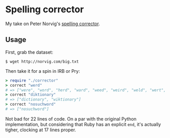 Spelling corrector
==================

My take on Peter Norvig's
[spelling corrector](http://norvig.com/spell-correct.html).

## Usage

First, grab the dataset:

```
$ wget http://norvig.com/big.txt
```

Then take it for a spin in IRB or Pry:

```ruby
> require "./corrector"
> correct "werd"
# => ["were", "word", "herd", "ward", "weed", "weird", "weld", "wert", "wead", "wed"]
> correct "diktionary"
# => ["dictionary", "wiktionary"]
> correct "nosuchword"
# => ["nosuchword"]
```

Not bad for 22 lines of code. On a par with the original Python
implementation, but considering that Ruby has an explicit `end`, it's
actually tigher, clocking at 17 lines proper.
